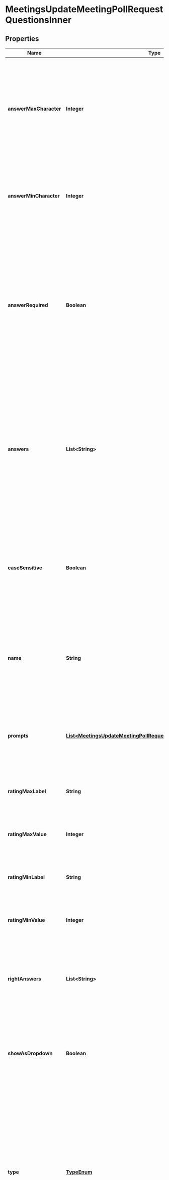 

# MeetingsUpdateMeetingPollRequestQuestionsInner


## Properties

| Name | Type | Description | Notes |
|------------ | ------------- | ------------- | -------------|
|**answerMaxCharacter** | **Integer** | The allowed maximum number of characters. This field only applies to &#x60;short_answer&#x60; and &#x60;long_answer&#x60; polls:  * For &#x60;short_answer&#x60; polls, a maximum of 500 characters.  * For &#x60;long_answer&#x60; polls, a maximum of 2,000 characters. |  [optional] |
|**answerMinCharacter** | **Integer** | The allowed minimum number of characters. This field only applies to &#x60;short_answer&#x60; and &#x60;long_answer&#x60; polls. You must provide at least a **one** character minimum value. |  [optional] |
|**answerRequired** | **Boolean** | Whether participants must answer the question:  * &#x60;true&#x60; &amp;mdash; The participant must answer the question.  * &#x60;false&#x60; &amp;mdash; The participant does not need to answer the question.   **Note:**  * When the poll&#39;s &#x60;type&#x60; value is &#x60;1&#x60; (Poll), this value defaults to &#x60;true&#x60;.  * When the poll&#39;s &#x60;type&#x60; value is the &#x60;2&#x60; (Advanced Poll) or &#x60;3&#x60; (Quiz) values, this value defaults to &#x60;false&#x60;. |  [optional] |
|**answers** | **List&lt;String&gt;** | The poll question&#39;s available answers. This field requires a **minimum** of two answers.   * For &#x60;single&#x60; and &#x60;multiple&#x60; polls, you can only provide a maximum of 10 answers.  * For &#x60;matching&#x60; polls, you can only provide a maximum of 16 answers.  * For &#x60;rank_order&#x60; polls, you can only provide a maximum of seven answers. |  [optional] |
|**caseSensitive** | **Boolean** | Whether the correct answer is case sensitive. This field only applies to &#x60;fill_in_the_blank&#x60; polls:  * &#x60;true&#x60; &amp;mdash; The answer is case-sensitive.  * &#x60;false&#x60; &amp;mdash; The answer is not case-sensitive.   This value defaults to &#x60;false&#x60;. |  [optional] |
|**name** | **String** | The poll question, up to 255 characters.   For &#x60;fill_in_the_blank&#x60; polls, this field is the poll&#39;s question. For each value that the user must fill in, ensure that there are the same number of &#x60;right_answers&#x60; values. |  [optional] |
|**prompts** | [**List&lt;MeetingsUpdateMeetingPollRequestQuestionsInnerPromptsInner&gt;**](MeetingsUpdateMeetingPollRequestQuestionsInnerPromptsInner.md) | Information about the prompt questions. This field only applies to &#x60;matching&#x60; and &#x60;rank_order&#x60; polls. You **must** provide a minimum of two prompts, up to a maximum of 10 prompts. |  [optional] |
|**ratingMaxLabel** | **String** | The high score label used for the &#x60;rating_max_value&#x60; field.   This field only applies to the &#x60;rating_scale&#x60; poll. |  [optional] |
|**ratingMaxValue** | **Integer** | The rating scale&#39;s maximum value, up to a maximum value of 10.   This field only applies to the &#x60;rating_scale&#x60; poll. |  [optional] |
|**ratingMinLabel** | **String** | The low score label used for the &#x60;rating_min_value&#x60; field.   This field only applies to the &#x60;rating_scale&#x60; poll. |  [optional] |
|**ratingMinValue** | **Integer** | The rating scale&#39;s minimum value. This value cannot be less than zero.   This field only applies to the &#x60;rating_scale&#x60; poll. |  [optional] |
|**rightAnswers** | **List&lt;String&gt;** | The poll question&#39;s correct answer(s). This field is **required** if the poll&#39;s &#x60;type&#x60; value is &#x60;3&#x60; (Quiz).    For &#x60;single&#x60; and &#x60;matching&#x60; polls, this field only accepts one answer. |  [optional] |
|**showAsDropdown** | **Boolean** | Whether to display the radio selection as a drop-down box:  * &#x60;true&#x60; &amp;mdash; Show as a drop-down box.  * &#x60;false&#x60; &amp;mdash; Do not show as a drop-down box.   This value defaults to &#x60;false&#x60;. |  [optional] |
|**type** | [**TypeEnum**](#TypeEnum) | The poll&#39;s question and answer type:  * &#x60;single&#x60; &amp;mdash; Single choice.  * &#x60;multiple&#x60; &amp;mdash; Multiple choice.  * &#x60;matching&#x60; &amp;mdash; Matching.  * &#x60;rank_order&#x60; &amp;mdash; Rank order.  * &#x60;short_answer&#x60; &amp;mdash; Short answer.  * &#x60;long_answer&#x60; &amp;mdash; Long answer.  * &#x60;fill_in_the_blank&#x60; &amp;mdash; Fill in the blank.  * &#x60;rating_scale&#x60; &amp;mdash; Rating scale. |  [optional] |



## Enum: TypeEnum

| Name | Value |
|---- | -----|
| SINGLE | &quot;single&quot; |
| MULTIPLE | &quot;multiple&quot; |
| MATCHING | &quot;matching&quot; |
| RANK_ORDER | &quot;rank_order&quot; |
| SHORT_ANSWER | &quot;short_answer&quot; |
| LONG_ANSWER | &quot;long_answer&quot; |
| FILL_IN_THE_BLANK | &quot;fill_in_the_blank&quot; |
| RATING_SCALE | &quot;rating_scale&quot; |



